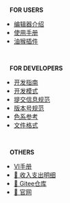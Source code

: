 **&emsp;FOR USERS**

* [编辑器介绍](/)
* [使用手册](guide/1-使用手册.md)
* [油猴插件](guide/2-油猴插件.md)

<br>

**&emsp;FOR DEVELOPERS**

* [开发指南](dev/1-开发指南.md)
* [开发模式](dev/2-开发模式.md)
* [提交信息规范](dev/3-提交信息规范.md)
* [版本号规范](dev/4-版本号规范.md)
* [色系参考](dev/5-色系参考.md)
* [文件格式](dev/6-文件格式.md)

<br>

**&emsp;OTHERS**

* [VI手册](appendix/1-VI手册.md)
* [🔗 收入支出明细](https://www.yuque.com/hzsn/coconut/wtef3wwqkb99cto3?singleDoc#)
* [🔗 Gitee仓库](https://gitee.com/coco-central/waddle)
* [🔗 官网](https://coco-central.cn/)